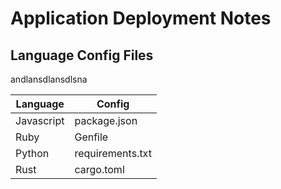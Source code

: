 # Application Deployment Notes

## Language Config Files

andlansdlansdlsna

| Language | Config |
|----------|--------|
| Javascript | package.json |
| Ruby | Genfile |
| Python | requirements.txt |
| Rust | cargo.toml |
